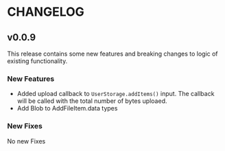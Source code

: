 # CHANGELOG

## v0.0.9

This release contains some new features and breaking changes to logic of existing functionality.

### New Features

- Added upload callback to `UserStorage.addItems()` input. The callback will be called with the total number of bytes uploaed.
- Add Blob to AddFileItem.data types 


### New Fixes

No new Fixes
